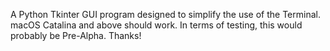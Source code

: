 A Python Tkinter GUI program designed to simplify the use of the Terminal. macOS Catalina and above should work. In terms of testing, this would probably be Pre-Alpha. Thanks!
